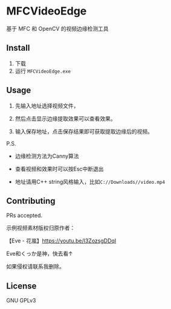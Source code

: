 # MFCVideoEdge

基于 MFC 和 OpenCV 的视频边缘检测工具

## Install

1. 下载
2. 运行 `MFCVideoEdge.exe`

## Usage

1. 先输入地址选择视频文件，
 
2. 然后点击显示边缘提取效果可以查看效果。

3. 输入保存地址，点击保存结果即可获取提取边缘后的视频。

P.S.

- 边缘检测方法为Canny算法

- 查看视频和效果时可以按Esc中断退出

- 地址请用C++ string风格输入，比如`C://Downloads//video.mp4`

## Contributing

PRs accepted.

示例视频素材版权归原作者：

【Eve - 花嵐】https://youtu.be/I3ZozsgDDqI

Eve和くっか是神，快去看↑

如果侵权请联系我删除。

## License

GNU GPLv3
